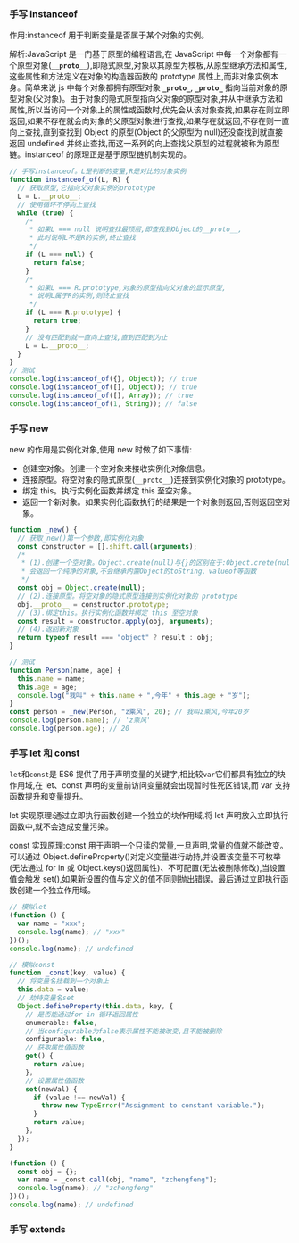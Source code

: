 ### 手写 instanceof

作用:instanceof 用于判断变量是否属于某个对象的实例。

解析:JavaScript 是一门基于原型的编程语言,在 JavaScript 中每一个对象都有一个原型对象(**`__proto__`**),即隐式原型,对象以其原型为模板,从原型继承方法和属性,这些属性和方法定义在对象的构造器函数的 prototype 属性上,而非对象实例本身。简单来说 js 中每个对象都拥有原型对象 **`_proto_`**, **`_proto_`** 指向当前对象的原型对象(父对象)。由于对象的隐式原型指向父对象的原型对象,并从中继承方法和属性,所以当访问一个对象上的属性或函数时,优先会从该对象查找,如果存在则立即返回,如果不存在就会向对象的父原型对象进行查找,如果存在就返回,不存在则一直向上查找,直到查找到 Object 的原型(Object 的父原型为 null)还没查找到就直接返回 undefined 并终止查找,而这一系列的向上查找父原型的过程就被称为原型链。instanceof 的原理正是基于原型链机制实现的。

```js
// 手写instanceof。L是判断的变量,R是对比的对象实例
function instanceof_of(L, R) {
  // 获取原型,它指向父对象实例的prototype
  L = L.__proto__;
  // 使用循环不停向上查找
  while (true) {
    /*
     * 如果L === null 说明查找最顶层,即查找到Object的__proto__,
     * 此时说明L不是R的实例,终止查找
     */
    if (L === null) {
      return false;
    }
    /*
     * 如果L === R.prototype,对象的原型指向父对象的显示原型,
     * 说明L属于R的实例,则终止查找
     */
    if (L === R.prototype) {
      return true;
    }
    // 没有匹配到就一直向上查找,直到匹配到为止
    L = L.__proto__;
  }
}
// 测试
console.log(instanceof_of({}, Object)); // true
console.log(instanceof_of([], Object)); // true
console.log(instanceof_of([], Array)); // true
console.log(instanceof_of(1, String)); // false
```

### 手写 new

new 的作用是实例化对象,使用 new 时做了如下事情:

- 创建空对象。创建一个空对象来接收实例化对象信息。
- 连接原型。将空对象的隐式原型(`__proto__`)连接到实例化对象的 prototype。
- 绑定 this。执行实例化函数并绑定 this 至空对象。
- 返回一个新对象。如果实例化函数执行的结果是一个对象则返回,否则返回空对象。

```js
function _new() {
  // 获取_new()第一个参数,即实例化对象
  const constructor = [].shift.call(arguments);
  /*
   * (1).创建一个空对象。Object.create(null)与{}的区别在于:Object.crete(null)
   * 会返回一个纯净的对象,不会继承内置Object的toString、valueof等函数
   */
  const obj = Object.create(null);
  // (2).连接原型。将空对象的隐式原型连接到实例化对象的 prototype
  obj.__proto__ = constructor.prototype;
  // (3).绑定this。执行实例化函数并绑定 this 至空对象
  const result = constructor.apply(obj, arguments);
  // (4).返回新对象
  return typeof result === "object" ? result : obj;
}

// 测试
function Person(name, age) {
  this.name = name;
  this.age = age;
  console.log("我叫" + this.name + ",今年" + this.age + "岁");
}
const person = _new(Person, "z乘风", 20); // 我叫z乘风,今年20岁
console.log(person.name); // 'z乘风'
console.log(person.age); // 20
```

### 手写 let 和 const

`let`和`const`是 ES6 提供了用于声明变量的关键字,相比较`var`它们都具有独立的块作用域,在 let、const 声明的变量前访问变量就会出现暂时性死区错误,而 var 支持函数提升和变量提升。

let 实现原理:通过立即执行函数创建一个独立的块作用域,将 let 声明放入立即执行函数中,就不会造成变量污染。

const 实现原理:const 用于声明一个只读的常量,一旦声明,常量的值就不能改变。可以通过 Object.defineProperty()对定义变量进行劫持,并设置该变量不可枚举(无法通过 for in 或 Object.keys()返回属性)、不可配置(无法被删除修改),当设置值会触发 set(),如果新设置的值与定义的值不同则抛出错误。最后通过立即执行函数创建一个独立作用域。

```ts
// 模拟let
(function () {
  var name = "xxx";
  console.log(name); // "xxx"
})();
console.log(name); // undefined
```

```ts
// 模拟const
function _const(key, value) {
  // 将变量名挂载到一个对象上
  this.data = value;
  // 劫持变量名set
  Object.defineProperty(this.data, key, {
    // 是否能通过for in 循环返回属性
    enumerable: false,
    // 当configurable为false表示属性不能被改变,且不能被删除
    configurable: false,
    // 获取属性值函数
    get() {
      return value;
    },
    // 设置属性值函数
    set(newVal) {
      if (value !== newVal) {
        throw new TypeError("Assignment to constant variable.");
      }
      return value;
    },
  });
}

(function () {
  const obj = {};
  var name = _const.call(obj, "name", "zchengfeng");
  console.log(name); // "zchengfeng"
})();
console.log(name); // undefined
```

### 手写 extends
